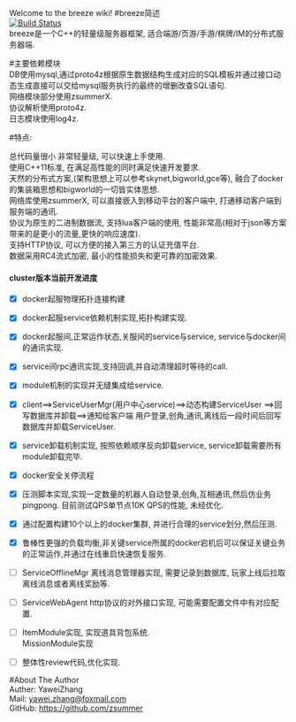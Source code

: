 Welcome to the breeze wiki!
#breeze简述  
[![Build Status](https://travis-ci.org/zsummer/breeze.svg?branch=master)](https://travis-ci.org/zsummer/breeze)  
breeze是一个C++的轻量级服务器框架, 适合端游/页游/手游/棋牌/IM的分布式服务器端.  
  
#主要依赖模块  
DB使用mysql,通过proto4z根据原生数据结构生成对应的SQL模板并通过接口动态生成直接可以交给mysql服务执行的最终的增删改查SQL语句.    
网络模块部分使用zsummerX.  
协议解析使用proto4z.  
日志模块使用log4z.

  
#特点:    
  
总代码量很小 非常轻量级, 可以快速上手使用.  
使用C++11标准, 在满足高性能的同时满足快速开发要求.  
天然的分布式方案,(架构思想上可以参考skynet,bigworld,gce等), 融合了docker的集装箱思想和bigworld的一切皆实体思想.   
网络库使用zsummerX, 可以直接嵌入到移动平台的客户端中, 打通移动客户端到服务端的通讯.  
协议为原生的二进制数据流, 支持lua客户端的使用, 性能非常高(相对于json等方案带来的是更小的流量,更快的响应速度).  
支持HTTP协议, 可以方便的接入第三方的认证充值平台.  
数据采用RC4流式加密, 最小的性能损失和更可靠的加密效果.  

#### cluster版本当前开发进度  

 
- [x] docker起服物理拓扑连接构建  
- [x] docker起服service依赖机制实现,拓扑构建实现.  
- [x] docker起服间,正常运作状态,关服间的service与service, service与docker间的通讯实现.  
- [x] service间rpc通讯实现,支持回调,并自动清理超时等待的call. 
- [x] module机制的实现并无缝集成给service.  
- [x] client==>ServiceUserMgr(用户中心service)==>动态构建ServiceUser ==>回写数据库并卸载==>通知给客户端 用户登录,创角,通讯,离线后一段时间后回写数据库并卸载ServiceUser.  
- [x] service卸载机制实现, 按照依赖顺序反向卸载service, service卸载需要所有module卸载完毕.    
- [x] docker安全关停流程  
- [x] 压测脚本实现,实现一定数量的机器人自动登录,创角,互相通讯,然后仿业务pingpong.  目前测试QPS单节点10K QPS的性能, 未经优化.    
- [x] 通过配置构建10个以上的docker集群, 并进行合理的service划分,然后压测.  
- [x] 鲁棒性更强的负载均衡,非关键service所属的docker宕机后可以保证关键业务的正常运作,并通过在线重启快速恢复服务.  
- [ ] ServiceOfflineMgr 离线消息管理器实现, 需要记录到数据库, 玩家上线后拉取离线消息或者离线奖励等.  
- [ ] ServiceWebAgent http协议的对外接口实现, 可能需要配置文件中有对应配置.  
- [ ] ItemModule实现, 实现道具背包系统.  
MissionModule实现  
- [ ] 整体性review代码,优化实现.  


#About The Author  
Auther: YaweiZhang  
Mail: yawei.zhang@foxmail.com  
GitHub: https://github.com/zsummer  
  
